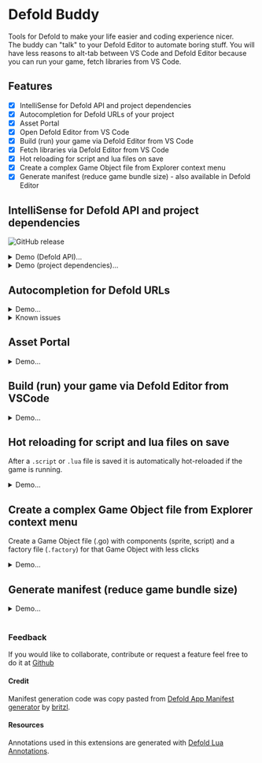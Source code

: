 # Defold Buddy

Tools for Defold to make your life easier and coding experience nicer.<br/>
The buddy can "talk" to your Defold Editor to automate boring stuff. You will have less reasons to alt-tab between VS Code and Defold Editor because you can run your game, fetch libraries from VS Code.

## Features

- [x] IntelliSense for Defold API and project dependencies
- [x] Autocompletion for Defold URLs of your project
- [x] Asset Portal
- [x] Open Defold Editor from VS Code
- [x] Build (run) your game via Defold Editor from VS Code
- [x] Fetch libraries via Defold Editor from VS Code
- [x] Hot reloading for script and lua files on save
- [x] Create a complex Game Object file from Explorer context menu
- [x] Generate manifest (reduce game bundle size) - also available in Defold Editor

## IntelliSense for Defold API and project dependencies

![GitHub release](https://img.shields.io/github/v/release/mikatuo/defold-lua-annotations.svg?include_prereleases=&sort=semver&color=)

<details><summary>Demo (Defold API)...</summary><p>

1. Open a Defold project
2. You should see a prompt to initialize the extension

or

1. Press `Ctrl+Shift+P` (or `Cmd+Shift+P`) or go to `View` > `Command Palette`.
2. Select `Defold Buddy: Initialize`

![a138ae9600cd0fa1d520bb4fbb8f33c897f3aa8f](https://user-images.githubusercontent.com/7230306/222926907-57a8eae2-8db7-43d1-9d6c-80e651d83d3c.gif)

![4cf75769ac699bbe2e1242fd9f6af705ccb29816](https://user-images.githubusercontent.com/7230306/222926911-23dd658c-359f-4739-8d04-e83add96aba0.png)
</p></details>

<details><summary>Demo (project dependencies)...</summary><p>

![2647bce06606342c31c08006257d11e0173b23f5](https://user-images.githubusercontent.com/7230306/222926955-41f35bf5-bba3-4a96-8399-5edb8179e482.gif)
</p></details>

## Autocompletion for Defold URLs

<details><summary>Demo...</summary><p>

Note: read about the [addressing](https://defold.com/manuals/addressing/) if you are not familiar with the concept

![fb28a66cc769e7ccf8135deb9bfc110bbbf2eb6a](https://user-images.githubusercontent.com/7230306/222926962-645fb3aa-7eaf-408d-8c7b-8464d76df6c2.gif)
</p></details>

<details><summary>Known issues</summary>

For now the suggestions are not refreshed automatically when you make any changes to your .go and .collection files. For now you need to re-index them manually by runnin a command.

1. Open a `.script` file, you should see suggestions after typing a `"`, or pushing `Ctrl+Enter` with cursor next to a `"`.
2. Run "Defold Buddy: Index game files for autocompletion" when you need to refresh the autocompletion
</details>

## Asset Portal

<details><summary>Demo...</summary><p>

1. Press `Ctrl+Shift+P` (or `Cmd+Shift+P`) or go to `View` > `Command Palette`.
2. Select `Defold Buddy: Asset Portal`

![ezgif-4-b091012f33](https://github.com/mikatuo/vscode-defold-buddy/assets/7230306/7ff1547f-d43c-4195-8066-5542c0509df8)
</p></details>

## Build (run) your game via Defold Editor from VSCode

<details><summary>Demo...</summary><p>

Note: requires Defold editor running in the background

Note: you can [set a hotkey](https://code.visualstudio.com/docs/getstarted/keybindings) for this command as well as for any other command

![81887c48d3bad6b29c9dbb49bea0c179d652cb05](https://user-images.githubusercontent.com/7230306/222926974-5c4d7e5b-a29d-427b-a33e-abb29b09701c.gif)
</p></details>

## Hot reloading for script and lua files on save

After a `.script` or `.lua` file is saved it is automatically hot-reloaded if the game is running.

<details><summary>Demo...</summary><p>

Note: read about [hot reloading](https://defold.com/manuals/hot-reload/) in Defold

1. Open Defold editor
2. Run your game via the editor
3. Modify a .script file and save it, the modified file should be hot-reloaded

https://user-images.githubusercontent.com/7230306/222926994-3aa97bc2-74c4-48f7-a183-176b024d2a41.mp4
</p></details>

## Create a complex Game Object file from Explorer context menu

Create a Game Object file (.go) with components (sprite, script) and a factory file (`.factory`) for that Game Object with less clicks

<details><summary>Demo...</summary><p>

![147121c5ed7f8954862f3a27fee4cf8cf1efaa16](https://user-images.githubusercontent.com/7230306/222927012-4947ddb0-7b93-4bed-8e5e-4f96cb757d6f.gif)
</p></details>

## Generate manifest (reduce game bundle size)

<details><summary>Demo...</summary><p>

You can generate the app manifest from Defold editor:

![fc6f5813cdea82f6a8f264f7634f3b28855e6a3f_2_408x429](https://user-images.githubusercontent.com/7230306/222927049-96c8af0b-880d-4021-9a63-7e9e031aeb16.png)

Or from VSCode:

![8ea1248ec0f937778e9e3645a4158209fb53ada0](https://user-images.githubusercontent.com/7230306/222927056-03cd09eb-9fdb-4801-9286-a8d9c7d77aad.gif)
</p></details>

<br/>

### Feedback

If you would like to collaborate, contribute or request a feature feel free to do it at [Github](https://github.com/mikatuo/vscode-defold-buddy)

#### Credit

Manifest generation code was copy pasted from [Defold App Manifest generator](https://github.com/britzl/manifestation) by [britzl](https://github.com/britzl).

#### Resources

Annotations used in this extensions are generated with [Defold Lua Annotations](https://github.com/mikatuo/defold-lua-annotations).
